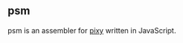 ## psm
psm is an assembler for [pixy](https://circuitverse.org/27264/projects/pixy-indev) written in JavaScript.
